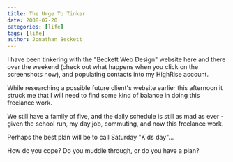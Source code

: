 ```yaml
---
title: The Urge To Tinker
date: 2008-07-20
categories: [life]
tags: [life]
author: Jonathan Beckett
---
```


I have been tinkering with the "Beckett Web Design" website here and there over the weekend (check out what happens when you click on the screenshots now), and populating contacts into my HighRise account.

While researching a possible future client's website earlier this afternoon it struck me that I will need to find some kind of balance in doing this freelance work.

We still have a family of five, and the daily schedule is still as mad as ever - given the school run, my day job, commuting, and now this freelance work.

Perhaps the best plan will be to call Saturday "Kids day"...

How do you cope? Do you muddle through, or do you have a plan?